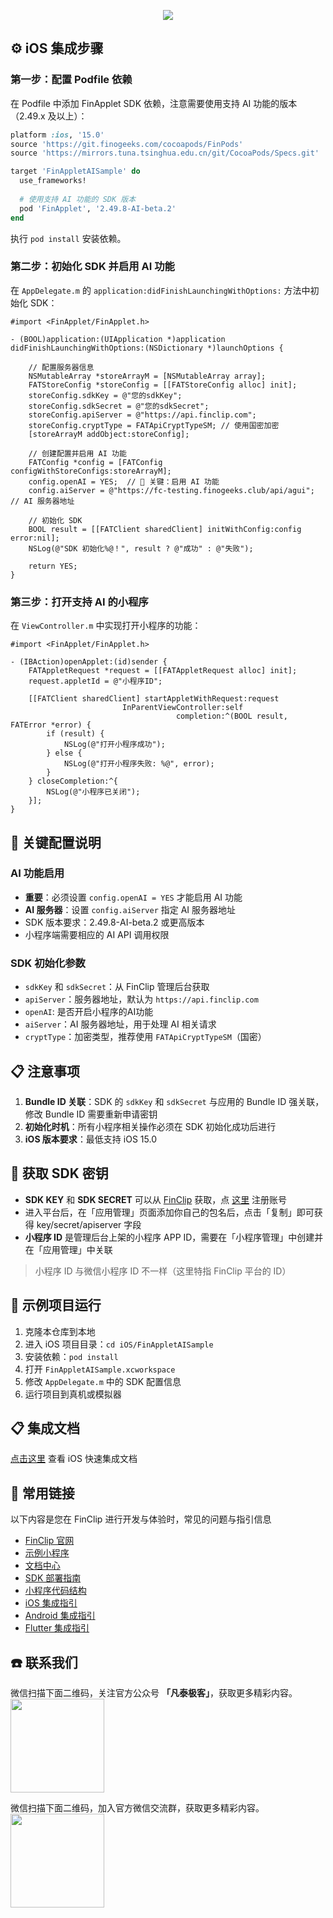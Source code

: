 <p align="center">
    <a href="https://www.finclip.com?from=github">
    <img width="auto" src="https://www.finclip.com/mop/document/images/logo.png">
    </a>
</p>


<p align="center">




## ⚙️ iOS 集成步骤

### 第一步：配置 Podfile 依赖

在 Podfile 中添加 FinApplet SDK 依赖，注意需要使用支持 AI 功能的版本（2.49.x 及以上）：

```ruby
platform :ios, '15.0'
source 'https://git.finogeeks.com/cocoapods/FinPods'
source 'https://mirrors.tuna.tsinghua.edu.cn/git/CocoaPods/Specs.git'

target 'FinAppletAISample' do
  use_frameworks!
  
  # 使用支持 AI 功能的 SDK 版本
  pod 'FinApplet', '2.49.8-AI-beta.2'
end
```

执行 `pod install` 安装依赖。

### 第二步：初始化 SDK 并启用 AI 功能

在 `AppDelegate.m` 的 `application:didFinishLaunchingWithOptions:` 方法中初始化 SDK：

```objc
#import <FinApplet/FinApplet.h>

- (BOOL)application:(UIApplication *)application didFinishLaunchingWithOptions:(NSDictionary *)launchOptions {
    
    // 配置服务器信息
    NSMutableArray *storeArrayM = [NSMutableArray array];
    FATStoreConfig *storeConfig = [[FATStoreConfig alloc] init];
    storeConfig.sdkKey = @"您的sdkKey";
    storeConfig.sdkSecret = @"您的sdkSecret";
    storeConfig.apiServer = @"https://api.finclip.com";
    storeConfig.cryptType = FATApiCryptTypeSM; // 使用国密加密
    [storeArrayM addObject:storeConfig];
    
    // 创建配置并启用 AI 功能
    FATConfig *config = [FATConfig configWithStoreConfigs:storeArrayM];
    config.openAI = YES;  // 🔑 关键：启用 AI 功能
    config.aiServer = @"https://fc-testing.finogeeks.club/api/agui"; // AI 服务器地址
    
    // 初始化 SDK
    BOOL result = [[FATClient sharedClient] initWithConfig:config error:nil];
    NSLog(@"SDK 初始化%@！", result ? @"成功" : @"失败");
    
    return YES;
}
```

### 第三步：打开支持 AI 的小程序

在 `ViewController.m` 中实现打开小程序的功能：

```objc
#import <FinApplet/FinApplet.h>

- (IBAction)openApplet:(id)sender {
    FATAppletRequest *request = [[FATAppletRequest alloc] init];
    request.appletId = @"小程序ID";
    
    [[FATClient sharedClient] startAppletWithRequest:request 
                         InParentViewController:self 
                                     completion:^(BOOL result, FATError *error) {
        if (result) {
            NSLog(@"打开小程序成功");
        } else {
            NSLog(@"打开小程序失败: %@", error);
        }
    } closeCompletion:^{
        NSLog(@"小程序已关闭");
    }];
}
```

## 🔑 关键配置说明

### AI 功能启用
- **重要**：必须设置 `config.openAI = YES` 才能启用 AI 功能
- **AI 服务器**：设置 `config.aiServer` 指定 AI 服务器地址
- SDK 版本要求：2.49.8-AI-beta.2 或更高版本
- 小程序端需要相应的 AI API 调用权限

### SDK 初始化参数
- `sdkKey` 和 `sdkSecret`：从 FinClip 管理后台获取
- `apiServer`：服务器地址，默认为 `https://api.finclip.com`
- `openAI`: 是否开启小程序的AI功能
- `aiServer`：AI 服务器地址，用于处理 AI 相关请求
- `cryptType`：加密类型，推荐使用 `FATApiCryptTypeSM`（国密）

## 📋 注意事项

1. **Bundle ID 关联**：SDK 的 `sdkKey` 和 `sdkSecret` 与应用的 Bundle ID 强关联，修改 Bundle ID 需要重新申请密钥
2. **初始化时机**：所有小程序相关操作必须在 SDK 初始化成功后进行
3. **iOS 版本要求**：最低支持 iOS 15.0

## 🔐 获取 SDK 密钥

- **SDK KEY** 和 **SDK SECRET** 可以从 [FinClip](https://finclip.com/#/home) 获取，点 [这里](https://finclip.com/#/register) 注册账号
- 进入平台后，在「应用管理」页面添加你自己的包名后，点击「复制」即可获得 key/secret/apiserver 字段
- **小程序 ID** 是管理后台上架的小程序 APP ID，需要在「小程序管理」中创建并在「应用管理」中关联
> 小程序 ID 与微信小程序 ID 不一样（这里特指 FinClip 平台的 ID）

## 🧪 示例项目运行

1. 克隆本仓库到本地
2. 进入 iOS 项目目录：`cd iOS/FinAppletAISample`
3. 安装依赖：`pod install`
4. 打开 `FinAppletAISample.xcworkspace`
5. 修改 `AppDelegate.m` 中的 SDK 配置信息
6. 运行项目到真机或模拟器

## 📋 集成文档
[点击这里](https://www.finclip.com/mop/document/introduce/quickStart/intergration-guide.html#_1-ios-%E5%BF%AB%E9%80%9F%E9%9B%86%E6%88%90) 查看 iOS 快速集成文档


## 🔗 常用链接
以下内容是您在 FinClip 进行开发与体验时，常见的问题与指引信息

- [FinClip 官网](https://www.finclip.com/#/home)
- [示例小程序](https://www.finclip.com/#/market)
- [文档中心](https://www.finclip.com/mop/document/)
- [SDK 部署指南](https://www.finclip.com/mop/document/introduce/quickStart/intergration-guide.html)
- [小程序代码结构](https://www.finclip.com/mop/document/develop/guide/structure.html)
- [iOS 集成指引](https://www.finclip.com/mop/document/runtime-sdk/ios/ios-integrate.html)
- [Android 集成指引](https://www.finclip.com/mop/document/runtime-sdk/android/android-integrate.html)
- [Flutter 集成指引](https://www.finclip.com/mop/document/runtime-sdk/flutter/flutter-integrate.html)

## ☎️ 联系我们
微信扫描下面二维码，关注官方公众号 **「凡泰极客」**，获取更多精彩内容。<br>
<img width="150px" src="https://www.finclip.com/mop/document/images/ic_qr.svg">

微信扫描下面二维码，加入官方微信交流群，获取更多精彩内容。<br>
<img width="150px" src="https://www-cdn.finclip.com/images/qrcode/qrcode_shequn_text.png">

